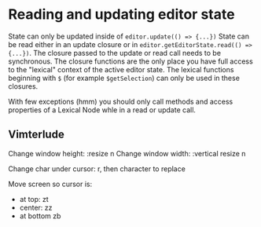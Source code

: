 # Reading and updating editor state

State can only be updated inside of `editor.update(() => {...})` State can be read either in an update closure or in `editor.getEditorState.read(() => {...})`. The closure passed to the update or read call needs to be synchronous. The closure functions are the only place you have full access to the "lexical" context of the active editor state. The lexical functions beginning with `$` (for example `$getSelection`) can only be used in these closures.

With few exceptions (hmm) you should only call methods and access properties of a Lexical Node whle in a read or update call.

## Vimterlude

Change window height: :resize n
Change window width: :vertical resize n

Change char under cursor: r, then character to replace

Move screen so cursor is:

- at top: zt
- center: zz
- at bottom zb
